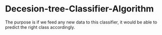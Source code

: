 # Decesion-tree-Classifier-Algorithm
The purpose is if we feed any new data to this classifier, it would be able to  predict the right class accordingly. 
